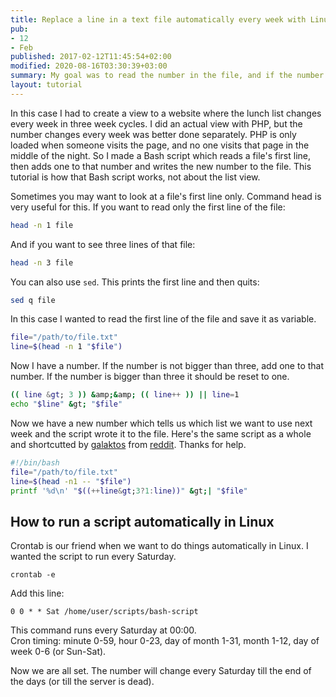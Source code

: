 ```yaml
---
title: Replace a line in a text file automatically every week with Linux bash shell script
pub:
- 12
- Feb
published: 2017-02-12T11:45:54+02:00
modified: 2020-08-16T03:30:39+03:00
summary: My goal was to read the number in the file, and if the number is smaller than three add one to it, and if bigger reset the number to one. Write new to the file.
layout: tutorial
---
```


In this case I had to create a view to a website where the lunch list changes every week in three week cycles. I did an actual view with PHP, but the number changes every week was better done separately. PHP is only loaded when someone visits the page, and no one visits that page in the middle of the night. So I made a Bash script which reads a file's first line, then adds one to that number and writes the new number to the file. This tutorial is how that Bash script works, not about the list view.

Sometimes you may want to look at a file's first line only. Command head is very useful for this. If you want to read only the first line of the file:

```Bash
head -n 1 file
```

And if you want to see three lines of that file:

```Bash
head -n 3 file
```

You can also use `sed`. This prints the first line and then quits:

```Bash
sed q file
```

In this case I wanted to read the first line of the file and save it as variable.

```Bash
file="/path/to/file.txt"
line=$(head -n 1 "$file")
```

Now I have a number. If the number is not bigger than three, add one to that number. If the number is bigger than three it should be reset to one.

```Bash
(( line &gt; 3 )) &amp;&amp; (( line++ )) || line=1
echo "$line" &gt; "$file"
```

Now we have a new number which tells us which list we want to use next week and the script wrote it to the file. Here's the same script as a whole and shortcutted by <a href="https://www.reddit.com/user/galaktos" rel="noopener" target="_blank">galaktos</a> from <a href="https://www.reddit.com/r/bash/comments/5tlap6/how_to_replace_a_line_in_a_text_file/" rel="noopener" target="_blank">reddit</a>. Thanks for help.

```Bash
#!/bin/bash
file="/path/to/file.txt"
line=$(head -n1 -- "$file")
printf '%d\n' "$((++line&gt;3?1:line))" &gt;| "$file"
```

## How to run a script automatically in Linux

Crontab is our friend when we want to do things automatically in Linux. I wanted the script to run every Saturday.

```Shell
crontab -e
```

Add this line:

```Crontab
0 0 * * Sat /home/user/scripts/bash-script
```

This command runs every Saturday at 00:00.  
Cron timing: minute 0-59, hour 0-23, day of month 1-31, month 1-12, day of week 0-6 (or Sun-Sat).

Now we are all set. The number will change every Saturday till the end of the days (or till the server is dead).